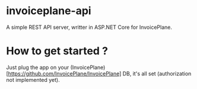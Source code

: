 # invoiceplane-api
A simple REST API server, writter in ASP.NET Core for InvoicePlane.

# How to get started ?
Just plug the app on your (InvoicePlane)[https://github.com/InvoicePlane/InvoicePlane] DB, it's all set (authorization not implemented yet).
